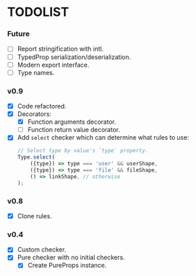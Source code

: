 # TODOLIST

### Future

- [ ] Report stringification with intl.
- [ ] TypedProp serialization/deserialization.
- [ ] Modern export interface.
- [ ] Type names.

### v0.9

- [x] Code refactored.
- [x] Decorators:
    - [x] Function arguments decorator.
    - [ ] Function return value decorator.
- [x] Add `select` checker which can determine what rules to use:
    ```javascript
    // Select type by value's `type` property.
    Type.select(
        ({type}) => type === 'user' && userShape,
        ({type}) => type === 'file' && fileShape,
        () => linkShape, // otherwise
    );
    ```

### v0.8

- [x] Clone rules.

### v0.4

- [x] Custom checker.
- [x] Pure checker with no initial checkers.
    - [x] Create PureProps instance.
